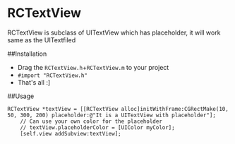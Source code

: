 RCTextView
==========

RCTextView is subclass of UITextView which has placeholder, it will work same as the UITextfiled

##Installation

 * Drag the `RCTextView.h`+`RCTextView.m` to your project
 * `#import "RCTextView.h"`
 * That's all :]
 
##Usage

```
RCTextView *textView = [[RCTextView alloc]initWithFrame:CGRectMake(10, 50, 300, 200) placeholder:@"It is a UITextView with placeholder"];
    // Can use your own color for the placeholder
	// textView.placeholderColor = [UIColor myColor];
    [self.view addSubview:textView];
    
```
